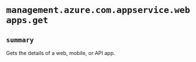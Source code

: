 # `management.azure.com.appservice.webapps.get`

## `summary`
Gets the details of a web, mobile, or API app.


